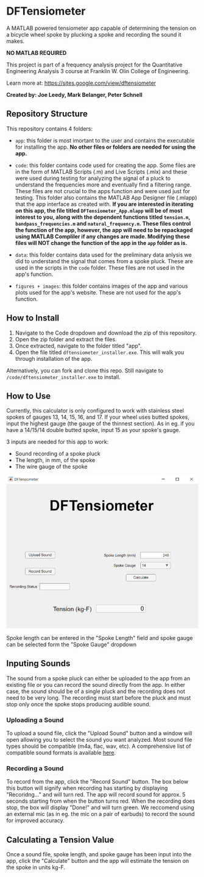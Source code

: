 # DFTensiometer
A MATLAB powered tensiometer app capable of determining the tension on a bicycle wheel spoke by plucking a spoke and recording the sound it makes.

**NO MATLAB REQUIRED**

This project is part of a frequency analysis project for the Quantitative Engineering Analysis 3 course at Franklin W. Olin College of Engineering.

Learn more at: https://sites.google.com/view/dftensiometer

**Created by: Joe Leedy, Mark Belanger, Peter Schnell**

## Repository Structure
This repository contains 4 folders:
* `app`: this folder is most imortant to the user and contains the executable for installing the app. **No other files or folders are needed for using the app.**

* `code`: this folder contains code used for creating the app. Some files are in the form of MATLAB Scripts (.m) and Live Scripts (.mlx) and these were used during testing for analyzing the signal of a pluck to understand the frequencies more and eventually find a filtering range. These files are not crucial to the apps function and were used just for testing. This folder also contains the MATLAB App Designer file (.mlapp) that the app interface as created with. **If you are interested in iterating on this app, the file titled `DFTensiometer_App.mlapp` will be of most interest to you, along with the dependent functions titled `tension.m`, `bandpass_frequencies.m` and `natural_frequency.m`. These files control the function of the app, however, the app will need to be repackaged using MATLAB Compliler if any changes are made. Modifying these files will NOT change the function of the app in the `app` folder as is.**

* `data`: this folder contains data used for the preliminary data anlysis we did to understand the signal that comes from a spoke pluck. These are used in the scripts in the `code` folder. These files are not used in the app's function.

* `figures + images`: this folder contains images of the app and various plots used for the app's website. These are not used for the app's function.

## How to Install
1. Navigate to the Code dropdown and download the zip of this repository.
2. Open the zip folder and extract the files.
3. Once extracted, navigate to the folder titled "app".
4. Open the file titled `dftensiometer_installer.exe`. This will walk you through installation of the app.

Alternatively, you can fork and clone this repo. Still navigate to `/code/dftensiometer_installer.exe` to install.

## How to Use
Currently, this calculator is only configured to work with stainless steel spokes of gauges 13, 14, 15, 16, and 17. If your wheel uses butted spokes, input the highest gauge (the gauge of the thinnest section). As in eg. if you have a 14/15/14 double butted spoke, input 15 as your spoke's gauge.

3 inputs are needed for this app to work:
* Sound recording of a spoke pluck
* The length, in mm, of the spoke
* The wire gauge of the spoke

![App](<figures + images/app-updated.png>)

Spoke length can be entered in the "Spoke Length" field and spoke gauge can be selected form the "Spoke Gauge" dropdown

## Inputing Sounds
The sound from a spoke pluck can either be uploaded to the app from an existing file or you can record the sound directly from the app. In either case, the sound should be of a single pluck and the recording does not need to be very long. The recording must start before the pluck and must stop only once the spoke stops producing audible sound.

### Uploading a Sound
To upload a sound file, click the "Upload Sound" button and a window will open allowing you to select the sound you want analyzed. Most sound file types should be compatible (m4a, flac, wav, etc). A comprehensive list of compatible sound formats is available [here](https://www.mathworks.com/help/matlab/import_export/supported-video-file-formats.html).

### Recording a Sound
To record from the app, click the "Record Sound" button. The box below this button will signify when recording has starting by displaying "Recoridng..." and will turn red. The app will record sound for approx. 5 seconds starting from when the button turns red. When the recording does stop, the box will display "Done!" and will turn green. We reccomend using an external mic (as in eg. the mic on a pair of earbuds) to record the sound for improved accuracy. 

## Calculating a Tension Value
Once a sound file, spoke length, and spoke gauge has been input into the app, click the "Calculate" button and the app will estimate the tension on the spoke in units kg-F.
